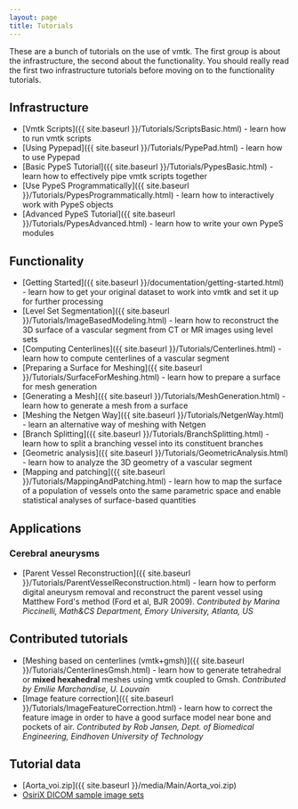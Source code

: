 ```yaml
---
layout: page
title: Tutorials
---
```


These are a bunch of tutorials on the use of vmtk. The first group is about the infrastructure, the second about the functionality. You should really read the first two infrastructure tutorials before moving on to the functionality tutorials.

## Infrastructure

- [Vmtk Scripts]({{ site.baseurl }}/Tutorials/ScriptsBasic.html) - learn how to run vmtk scripts
- [Using Pypepad]({{ site.baseurl }}/Tutorials/PypePad.html) - learn how to use Pypepad
- [Basic PypeS Tutorial]({{ site.baseurl }}/Tutorials/PypesBasic.html) - learn how to effectively pipe vmtk scripts together
- [Use PypeS Programmatically]({{ site.baseurl }}/Tutorials/PypesProgrammatically.html) - learn how to interactively work with PypeS objects
- [Advanced PypeS Tutorial]({{ site.baseurl }}/Tutorials/PypesAdvanced.html) - learn how to write your own PypeS modules

## Functionality

- [Getting Started]({{ site.baseurl }}/documentation/getting-started.html) - learn how to get your original dataset to work into vmtk and set it up for further processing
- [Level Set Segmentation]({{ site.baseurl }}/Tutorials/ImageBasedModeling.html) - learn how to reconstruct the 3D surface of a vascular segment from CT or MR images using level sets
- [Computing Centerlines]({{ site.baseurl }}/Tutorials/Centerlines.html) - learn how to compute centerlines of a vascular segment
- [Preparing a Surface for Meshing]({{ site.baseurl }}/Tutorials/SurfaceForMeshing.html) - learn how to prepare a surface for mesh generation
- [Generating a Mesh]({{ site.baseurl }}/Tutorials/MeshGeneration.html) - learn how to generate a mesh from a surface
- [Meshing the Netgen Way]({{ site.baseurl }}/Tutorials/NetgenWay.html) - learn an alternative way of meshing with Netgen
- [Branch Splitting]({{ site.baseurl }}/Tutorials/BranchSplitting.html) - learn how to split a branching vessel into its constituent branches
- [Geometric analysis]({{ site.baseurl }}/Tutorials/GeometricAnalysis.html) - learn how to analyze the 3D geometry of a vascular segment
- [Mapping and patching]({{ site.baseurl }}/Tutorials/MappingAndPatching.html) - learn how to map the surface of a population of vessels onto the same parametric space and enable statistical analyses of surface-based quantities

## Applications

### Cerebral aneurysms

- [Parent Vessel Reconstruction]({{ site.baseurl }}/Tutorials/ParentVesselReconstruction.html) - learn how to perform digital aneurysm removal and reconstruct the parent vessel using Matthew Ford's method (Ford et al, BJR 2009). *Contributed by Marina Piccinelli, Math&CS Department, Emory University, Atlanta, US*

## Contributed tutorials

- [Meshing based on centerlines (vmtk+gmsh)]({{ site.baseurl }}/Tutorials/CenterlinesGmsh.html) - learn how to generate tetrahedral or **mixed hexahedral** meshes using vmtk coupled to Gmsh. *Contributed by Emilie Marchandise, U. Louvain*
- [Image feature correction]({{ site.baseurl }}/Tutorials/ImageFeatureCorrection.html) - learn how to correct the feature image in order to have a good surface model near bone and pockets of air. *Contributed by Rob Jansen, Dept. of Biomedical Engineering, Eindhoven University of Technology*

## Tutorial data

- [Aorta_voi.zip]({{ site.baseurl }}/media/Main/Aorta_voi.zip)
- [OsiriX DICOM sample image sets](http://www.osirix-viewer.com/datasets/)
